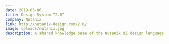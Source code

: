```yaml
---
date: 2019-03-06
title: Design System “2.0”
company: Nutanix
link: http://nutanix-design.com/2.0/
image: uploads/nutanix.jpg
description: A shared knowledge base of the Nutanix UI design language that helps products and features share a similar experience across the board.
---
```

